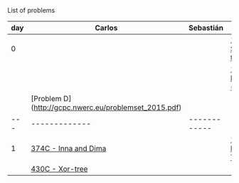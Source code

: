 List of problems



|day | Carlos        | Sebastián    | Manuel |
|--- | ------------- | ------------ | -----  |
| 0  |  | | [11300 - Spreading the Wealth](https://uva.onlinejudge.org/index.php?option=com_onlinejudge&Itemid=8&page=show_problem&problem=2275)|
|    |  | | [1363 - Binary Matrix (II)](http://lightoj.com/volume_showproblem.php?problem=1363)|
|    |[Problem D] (http://gcpc.nwerc.eu/problemset_2015.pdf) | | |
|--- | ------------- | ------------ | -----  |
| 1  |[374C - Inna and Dima](http://codeforces.com/contest/374/problem/C) | | [1155 - Power Transmission](http://lightoj.com/volume_showproblem.php?problem=1155)|
|    |[430C - Xor-tree](http://codeforces.com/contest/430/problem/C) | | |
